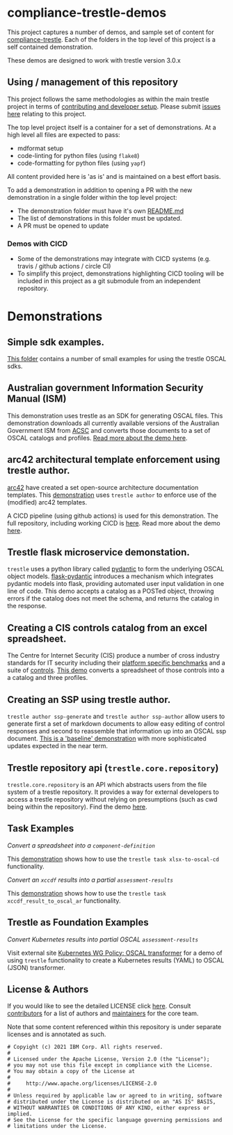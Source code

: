 # compliance-trestle-demos

This project captures a number of demos, and sample set of content for [compliance-trestle](https://ibm.github.io/compliance-trestle). Each of the folders in the top level of this project is a self contained demonstration.

These demos are designed to work with trestle version 3.0.x

## Using / management of this repository

This project follows the same methodologies as within the main trestle project in terms of [contributing and developer setup](https://ibm.github.io/compliance-trestle/contributing/mkdocs_contributing/). Please submit [issues here](https://github.com/IBM/compliance-trestle/issues/new/choose) relating to this project.

The top level project itself is a container for a set of demonstrations. At a high level all files are expected to pass:

- mdformat setup
- code-linting for python files (using `flake8`)
- code-formatting for python files (using `yapf`)

All content provided here is 'as is' and is maintained on a best effort basis.

To add a demonstration in addition to opening a PR with the new demonstration in a single folder within the top level project:

- The demonstration folder must have it's own [README.md](ISM_catalog_profile/README.md)
- The list of demonstrations in this folder must be updated.
- A PR must be opened to update

### Demos with CICD

- Some of the demonstrations may integrate with CICD systems (e.g. travis / github actions / circle CI)
- To simplify this project, demonstrations highlighting CICD tooling will be included in this project as a git submodule from an independent repository.

# Demonstrations

## Simple sdk examples.

[This folder](./trestle_sdk_examples) contains a number of small examples for using the trestle OSCAL sdks.

## Australian government Information Security Manual (ISM)

This demonstration uses trestle as an SDK for generating OSCAL files. This demonstration downloads all currently available versions of the Australian Government ISM from [ACSC](https://www.acsc.gov.au) and converts those documents to a set of OSCAL catalogs and profiles. [Read more about the demo here](ISM_catalog_profile).

## arc42 architectural template enforcement using trestle author.

[arc42](https://arc42.org/) have created a set open-source architecture documentation templates. This [demonstration](./arc42-author-demo)
uses `trestle author` to enforce use of the (modified) arc42 templates.

A CICD pipeline (using github actions) is used for this demonstration. The full repository, including working CICD is [here](https://github.com/IBM/compliance-trestle-arc42-demo). Read more about the demo [here](https://github.com/IBM/compliance-trestle-arc42-demo).

## Trestle flask microservice demonstation.

`trestle` uses a python library called [pydantic](https://pydantic-docs.helpmanual.io/) to form the underlying OSCAL object models. [flask-pydantic](https://github.com/bauerji/flask_pydantic) introduces a mechanism which integrates pydantic models into flask, providing automated user input validation in one line of code. This demo accepts a catalog as a POSTed object, throwing errors if the catalog does not meet the schema, and returns the catalog in the response.

## Creating a CIS controls catalog from an excel spreadsheet.

The Centre for Internet Security (CIS) produce a number of cross industry standards for IT security including their [platform specific benchmarks](https://www.cisecurity.org/cis-benchmarks/) and a suite of [controls](https://www.cisecurity.org/controls/). [This demo](./CIS_controls) converts a spreadsheet of those controls into a a catalog and three profiles.

## Creating an SSP using trestle author.

`trestle author ssp-generate` and `trestle author ssp-author` allow users to generate first a set of markdown documents to allow easy editing of control responses and second to reassemble that information up into an OSCAL ssp document. [This is a 'baseline' demonstration](./ssp_author_demo) with more sophisticated updates expected in the near term.

## Trestle repository api (`trestle.core.repository`)

`trestle.core.repository` is an API which abstracts users from the file system of a trestle repository. It provides a way for external developers to access a trestle repository without relying on presumptions (such as cwd being within the repository). Find the demo [here](./trestle_repo_api_examples).

## Task Examples

*Convert a spreadsheet into a `component-definition`*

This [demonstration](./trestle_task_spread_sheet_to_component_definition) shows how to use the `trestle task xlsx-to-oscal-cd` functionality.

*Convert an `xccdf` results into a partial `assessment-results`*

This [demonstration](./trestle_task_xccdf_result_to_oscal_ar) shows how to use the `trestle task xccdf_result_to_oscal_ar` functionality.

## Trestle as Foundation Examples

*Convert Kubernetes results into partial OSCAL `assessment-results`*

Visit external site [Kubernetes WG Policy: OSCAL transformer](https://github.com/kubernetes-sigs/wg-policy-prototypes/tree/master/policy-report/oscal-transformer) for a demo of using `trestle` functionality to create a Kubernetes results (YAML) to OSCAL (JSON) transformer.

## License & Authors

If you would like to see the detailed LICENSE click [here](LICENSE).
Consult [contributors](https://github.com/IBM/compliance-trestle/graphs/contributors) for a list of authors and [maintainers](MAINTAINERS.md) for the core team.

Note that some content referenced within this repository is under separate licenses and is annotated as such.

```text
# Copyight (c) 2021 IBM Corp. All rights reserved.
#
# Licensed under the Apache License, Version 2.0 (the "License");
# you may not use this file except in compliance with the License.
# You may obtain a copy of the License at
#
#     http://www.apache.org/licenses/LICENSE-2.0
#
# Unless required by applicable law or agreed to in writing, software
# distributed under the License is distributed on an "AS IS" BASIS,
# WITHOUT WARRANTIES OR CONDITIONS OF ANY KIND, either express or implied.
# See the License for the specific language governing permissions and
# limitations under the License.
```
